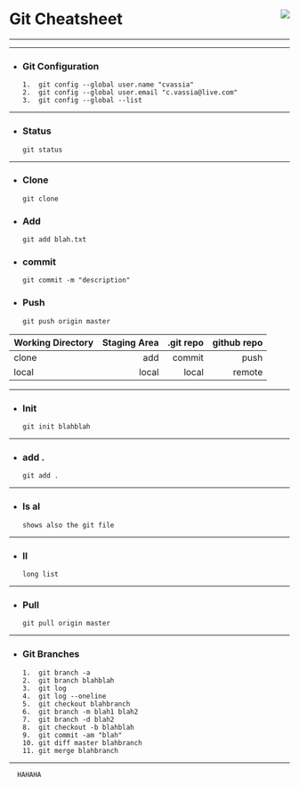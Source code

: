 # Git Cheatsheet <img align="right" src="https://www.joyofdata.de/blog/wp-content/uploads/2015/05/github.png">


-------
-------

+ ### Git Configuration
      1.  git config --global user.name "cvassia"
      2.  git config --global user.email "c.vassia@live.com"
      3.  git config --global --list
----------
      
      
+ ### Status
      git status
-------------
      
+ ### Clone
      git clone
      
+ ### Add
      git add blah.txt
      
+ ### commit
      git commit -m "description"
      
+ ### Push
      git push origin master
 
 
 
| Working Directory | Staging Area | .git repo | github repo|
| ------------- |-------------:| -----:| -----------------:|
|        clone      | add | commit |  push |
|        local  |    local | local | remote|       


----------------------------------------------------


+ ### Init
      git init blahblah   
------------------------

+ ### add .
      git add .
--------------------
      
+ ### ls al
      shows also the git file   
-------------------------------
      
+ ### ll
      long list 
----------------------------------------


+ ### Pull
      git pull origin master  
------------------------------------------

+ ### Git Branches

      1.  git branch -a
      2.  git branch blahblah
      3.  git log
      4.  git log --oneline
      5.  git checkout blahbranch
      6.  git branch -m blah1 blah2
      7.  git branch -d blah2
      8.  git checkout -b blahblah
      9.  git commit -am "blah"
      10. git diff master blahbranch
      11. git merge blahbranch
--------------------------------------------
      HAHAHA
      
